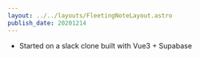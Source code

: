 ```yaml
---
layout: ../../layouts/FleetingNoteLayout.astro
publish_date: 20201214
---
```


- Started on a slack clone built with Vue3 + Supabase
